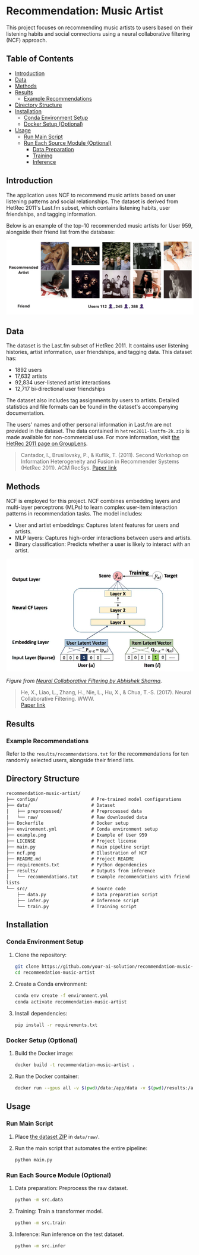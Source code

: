 # Recommendation: Music Artist

This project focuses on recommending music artists to users based on their listening habits and social connections using a neural collaborative filtering (NCF) approach.

## Table of Contents
- [Introduction](#introduction)
- [Data](#data)
- [Methods](#methods)
- [Results](#results)
  - [Example Recommendations](#example-recommendations)
- [Directory Structure](#directory-structure)
- [Installation](#installation)
  - [Conda Environment Setup](#conda-environment-setup)
  - [Docker Setup (Optional)](#docker-setup-optional)
- [Usage](#usage)
  - [Run Main Script](#run-main-script)
  - [Run Each Source Module (Optional)](#run-each-source-module-optional)
    - [Data Preparation](#data-preparation)
    - [Training](#training)
    - [Inference](#inference)

## Introduction

The application uses NCF to recommend music artists based on user listening patterns and social relationships. The dataset is derived from HetRec 2011's Last.fm subset, which contains listening habits, user friendships, and tagging information.

Below is an example of the top-10 recommended music artists for User 959, alongside their friend list from the database:

![Example of User 959](example.png)

## Data

The dataset is the Last.fm subset of HetRec 2011. It contains user listening histories, artist information, user friendships, and tagging data. This dataset has:
- 1892 users
- 17,632 artists
- 92,834 user-listened artist interactions
- 12,717 bi-directional user friendships

The dataset also includes tag assignments by users to artists. Detailed statistics and file formats can be found in the dataset's accompanying documentation.

The users' names and other personal information in Last.fm are not provided in the dataset. The data contained in `hetrec2011-lastfm-2k.zip` is made available for non-commercial use. For more information, visit [the HetRec 2011 page on GroupLens](https://grouplens.org/datasets/hetrec-2011/).

> Cantador, I., Brusilovsky, P., & Kuflik, T. (2011). Second Workshop on Information Heterogeneity and Fusion in Recommender Systems (HetRec 2011). ACM RecSys. [Paper link](https://dl.acm.org/doi/10.1145/2043932.2044016)

## Methods

NCF is employed for this project. NCF combines embedding layers and multi-layer perceptrons (MLPs) to learn complex user-item interaction patterns in recommendation tasks. The model includes:
- User and artist embeddings: Captures latent features for users and artists.
- MLP layers: Captures high-order interactions between users and artists.
- Binary classification: Predicts whether a user is likely to interact with an artist.

![Illustration of NCF](ncf.png)

*Figure from [Neural Collaborative Filtering by Abhishek Sharma](https://towardsdatascience.com/neural-collaborative-filtering-96cef1009401).*

> He, X., Liao, L., Zhang, H., Nie, L., Hu, X., & Chua, T.-S. (2017). Neural Collaborative Filtering. WWW.  
  [Paper link](https://arxiv.org/abs/1708.05031)

## Results

### Example Recommendations

Refer to the `results/recommendations.txt` for the recommendations for ten randomly selected users, alongside their friend lists.

## Directory Structure

```
recommendation-music-artist/
├── configs/                    # Pre-trained model configurations
├── data/                       # Dataset
│   ├── preprocessed/           # Preprocessed data
│   └── raw/                    # Raw downloaded data
├── Dockerfile                  # Docker setup
├── environment.yml             # Conda environment setup
├── example.png                 # Example of User 959
├── LICENSE                     # Project license
├── main.py                     # Main pipeline script
├── ncf.png                     # Illustration of NCF
├── README.md                   # Project README
├── requirements.txt            # Python dependencies
├── results/                    # Outputs from inference
│   └── recommendations.txt     # Example recommendations with friend lists
└── src/                        # Source code
    ├── data.py                 # Data preparation script
    ├── infer.py                # Inference script
    └── train.py                # Training script
```

## Installation

### Conda Environment Setup

1. Clone the repository:
   ```bash
   git clone https://github.com/your-ai-solution/recommendation-music-artist.git
   cd recommendation-music-artist
   ```

2. Create a Conda environment:
   ```bash
   conda env create -f environment.yml
   conda activate recommendation-music-artist
   ```

3. Install dependencies:
   ```bash
   pip install -r requirements.txt
   ```

### Docker Setup (Optional)

1. Build the Docker image:
   ```bash
   docker build -t recommendation-music-artist .
   ```

2. Run the Docker container:
   ```bash
   docker run --gpus all -v $(pwd)/data:/app/data -v $(pwd)/results:/app/results recommendation-music-artist
   ```

##  Usage

### Run Main Script

1. Place [the dataset ZIP](https://files.grouplens.org/datasets/hetrec2011/hetrec2011-lastfm-2k.zip) in `data/raw/`. 

2. Run the main script that automates the entire pipeline:
   ```bash
   python main.py
   ```

### Run Each Source Module (Optional)

1. Data preparation: Preprocess the raw dataset.
   ```bash
   python -m src.data
   ```

2. Training: Train a transformer model.
   ```bash
   python -m src.train
   ```

3. Inference: Run inference on the test dataset.
   ```bash
   python -m src.infer
   ```